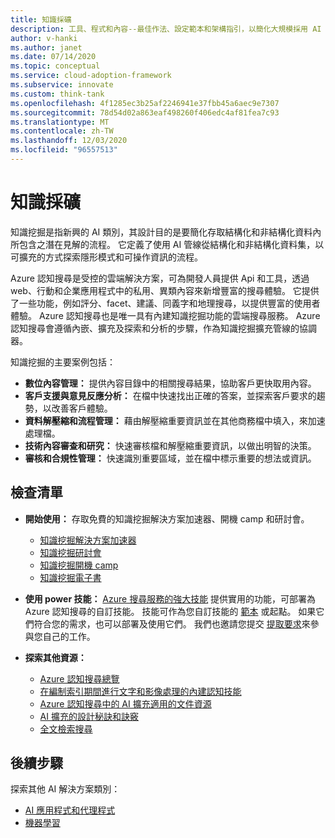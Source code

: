 ```yaml
---
title: 知識採礦
description: 工具、程式和內容--最佳作法、設定範本和架構指引，以簡化大規模採用 AI 和雲端原生實務的過程。
author: v-hanki
ms.author: janet
ms.date: 07/14/2020
ms.topic: conceptual
ms.service: cloud-adoption-framework
ms.subservice: innovate
ms.custom: think-tank
ms.openlocfilehash: 4f1285ec3b25af2246941e37fbb45a6aec9e7307
ms.sourcegitcommit: 78d54d02a863eaf498260f406edc4af81fea7c93
ms.translationtype: MT
ms.contentlocale: zh-TW
ms.lasthandoff: 12/03/2020
ms.locfileid: "96557513"
---
```

# <a name="knowledge-mining"></a>知識採礦

知識挖掘是指新興的 AI 類別，其設計目的是要簡化存取結構化和非結構化資料內所包含之潛在見解的流程。 它定義了使用 AI 管線從結構化和非結構化資料集，以可擴充的方式探索隱形模式和可操作資訊的流程。

Azure 認知搜尋是受控的雲端解決方案，可為開發人員提供 Api 和工具，透過 web、行動和企業應用程式中的私用、異類內容來新增豐富的搜尋體驗。 它提供了一些功能，例如評分、facet、建議、同義字和地理搜尋，以提供豐富的使用者體驗。 Azure 認知搜尋也是唯一具有內建知識挖掘功能的雲端搜尋服務。 Azure 認知搜尋會遵循內嵌、擴充及探索和分析的步驟，作為知識挖掘擴充管線的協調器。

知識挖掘的主要案例包括：

- **數位內容管理：** 提供內容目錄中的相關搜尋結果，協助客戶更快取用內容。
- **客戶支援與意見反應分析：** 在檔中快速找出正確的答案，並探索客戶要求的趨勢，以改善客戶體驗。
- **資料解壓縮和流程管理：** 藉由解壓縮重要資訊並在其他商務檔中填入，來加速處理檔。
- **技術內容審查和研究：** 快速審核檔和解壓縮重要資訊，以做出明智的決策。
- **審核和合規性管理：** 快速識別重要區域，並在檔中標示重要的想法或資訊。

## <a name="checklist"></a>檢查清單

- **開始使用：** 存取免費的知識挖掘解決方案加速器、開機 camp 和研討會。

  - [知識挖掘解決方案加速器](https://github.com/Azure-Samples/azure-search-knowledge-mining)
  - [知識挖掘研討會](https://github.com/Azure-Samples/azure-search-knowledge-mining/tree/master/workshops)
  - [知識挖掘開機 camp](https://github.com/MicrosoftLearning/LearnAI-KnowledgeMiningBootcamp)
  - [知識挖掘電子書](https://azure.microsoft.com/resources/a-developers-guide-to-building-ai-driven-knowledge-mining-solutions/)

- **使用 power 技能：** [Azure 搜尋服務的強大技能](https://github.com/Azure-Samples/azure-search-power-skills) 提供實用的功能，可部署為 Azure 認知搜尋的自訂技能。 技能可作為您自訂技能的 [範本](https://github.com/Azure-Samples/azure-search-power-skills/blob/master/Template/HelloWorld/README.md) 或起點。 如果它們符合您的需求，也可以部署及使用它們。 我們也邀請您提交 [提取要求](https://github.com/Azure-Samples/azure-search-power-skills/compare)來參與您自己的工作。

- **探索其他資源：**

  - [Azure 認知搜尋總覽](/azure/search/search-what-is-azure-search)
  - [在編制索引期間進行文字和影像處理的內建認知技能](/azure/search/cognitive-search-predefined-skills)
  - [Azure 認知搜尋中的 AI 擴充適用的文件資源](/azure/search/cognitive-search-resources-documentation)
  - [AI 擴充的設計秘訣和訣竅](/azure/search/cognitive-search-concept-troubleshooting)
  - [全文檢索搜尋](/azure/search/search-lucene-query-architecture)

## <a name="next-steps"></a>後續步驟

探索其他 AI 解決方案類別：

- [AI 應用程式和代理程式](./ai-applications.md)
- [機器學習](./machine-learning.md)
